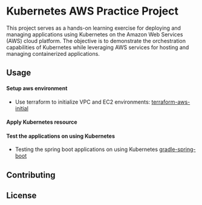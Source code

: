 # Kubernetes AWS Practice Project

This project serves as a hands-on learning exercise for deploying and managing applications using Kubernetes on the Amazon Web Services (AWS) cloud platform. The objective is to demonstrate the orchestration capabilities of Kubernetes while leveraging AWS services for hosting and managing containerized applications.

## Usage

#### Setup aws environment
- Use terraform to initialize VPC and EC2 environments: [terraform-aws-initial](terraform-aws-initial/readme.md)

#### Apply Kubernetes resource

#### Test the applications on using Kubernetes
- Testing the spring boot applications on using Kubernetes [gradle-spring-boot](gradle-spring-boot/readme.md)


## Contributing



## License

